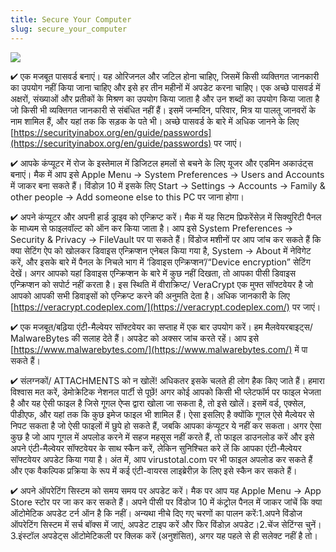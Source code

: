 ```yaml
---
title: Secure Your Computer
slug: secure_your_computer
---
```


![](/images/coverchap_4.jpg)





<span class="highlight_color">✔ एक मजबूत पासवर्ड बनाएं।</span> यह ओरिजनल और जटिल होना चाहिए, जिसमें किसी व्यक्तिगत जानकारी का उपयोग नहीं किया जाना चाहिए और इसे हर तीन महीनों में अपडेट करना चाहिए। एक अच्छे पासवर्ड में अक्षरों, संख्याओं और प्रतीकों के मिश्रण का उपयोग किया जाता है और उन शब्दों का उपयोग किया जाता है जो किसी भी व्यक्तिगत जानकारी से संबंधित नहीं हैं। इसमें जन्मदिन, परिवार, मित्र या पालतू जानवरों के नाम शामिल हैं, और यहां तक कि सड़क के पते भी। अच्छे पासवर्ड के बारे में अधिक जानने के लिए [https://securityinabox.org/en/guide/passwords](https://securityinabox.org/en/guide/passwords) पर जाएं।

<span class="highlight_color">✔ आपके कंप्यूटर में रोज के इस्तेमाल में डिजिटल हमलों से बचने के लिए यूजर और एडमिन अकाउंट्स बनाएं।</span> मैक में आप इसे Apple Menu → System Preferences → Users and Accounts में जाकर बना सकते हैं। विंडोज़ 10 में इसके लिए Start → Settings → Accounts → Family &amp; other people → Add someone else to this PC पर जाना होगा। 

<span class="highlight_color">✔ अपने कंप्यूटर और अपनी हार्ड ड्राइव को एन्क्रिप्ट करें।</span> मैक में यह सिटम प्रिफरेंसेज़ में सिक्युरिटी पैनल के माध्यम से फाइलवॉल्ट को ऑन कर किया जाता है। आप इसे System Preferences → Security &amp; Privacy → FileVault पर पा सकते हैं। विंडोज मशीनों पर आप जांच कर सकते हैं कि क्या सेटिंग ऐप को खोलकर डिवाइस एन्क्रिप्शन एनेबल किया गया है, System → About में नेविगेट करें, और इसके बारे में पैनल के निचले भाग में ‘डिवाइस एन्क्रिप्शन’/“Device encryption” सेटिंग देखें। अगर आपको यहां डिवाइस एन्क्रिप्शन के बारे में कुछ नहीं दिखता, तो आपका पीसी डिवाइस एन्क्रिप्शन को सपोर्ट नहीं करता है। इस स्थिति में वीराक्रिप्ट/ VeraCrypt एक मुफ्त सॉफ्टवेयर है जो आपको आपकी सभी डिवाइसों को एन्क्रिप्ट करने की अनुमति देता है। अधिक जानकारी के लिए [https://veracrypt.codeplex.com/](https://veracrypt.codeplex.com/) पर जाएं।




<span class="highlight_color">✔ एक मजबूत/बढ़िया एंटी-मैल्वेयर सॉफ्टवेयर का सप्ताह में एक बार उपयोग करें।</span> हम मैलवेयरबाइट्स/ MalwareBytes की सलाह देते हैं। अपडेट को अक्सर जांच करते रहें। आप इसे [https://www.malwarebytes.com/](https://www.malwarebytes.com/) में  पा सकते हैं। 

<span class="highlight_color">✔ संलग्नकों/</span> ATTACHMENTS को न खोलें! अधिकतर इसके चलते ही लोग हैक किए जाते हैं। हमारा विश्वास मत करें, डेमोक्रेटिक नेशनल पार्टी से पूछें! अगर कोई आपको किसी भी प्लेटफॉर्म पर फाइल भेजता है और यह ऐसी फाइल है जिसे गूगल ऐप्स द्वारा खोला जा सकता है, तो इसे खोलें। इसमें वर्ड, एक्सेल, पीडीएफ, और यहां तक कि कुछ इमेज फाइल भी शामिल हैं। ऐसा इसलिए है क्योंकि गूगल ऐसे मैल्वेयर से निपट सकता है जो ऐसी फाइलों में छुपे हो सकते हैं, जबकि आपका कंप्यूटर ये नहीं कर सकता। अगर ऐसा कुछ है जो आप गूगल में अपलोड करने में सहज महसूस नहीं करते हैं, तो फाइल डाउनलोड करें और इसे अपने एंटी-मैल्वेयर सॉफ्टवेयर के साथ स्कैन करें, लेकिन सुनिश्चित करे लें कि आपका एंटी-मैल्वेयर सॉफ्टवेयर अपडेट किया गया है। अंत में, आप virustotal.com पर भी फाइल अपलोड कर सकते हैं और एक वैकल्पिक प्रक्रिया के रूप में कई एंटी-वायरस लाइब्रेरीज़ के लिए इसे स्कैन कर सकते हैं।

<span class="highlight_color">✔ अपने ऑपरेटिंग सिस्टम को समय समय पर अपडेट करें।</span> मैक पर आप यह Apple Menu → App Store स्टोर पर जा कर कर सकते हैं। अपने पीसी पर विंडोज 10 में कंट्रोल पैनल में जाकर जांचें कि क्या ऑटोमेटिक अपडेट टर्न ऑन है कि नहीं। अन्यथा नीचे दिए गए चरणों का पालन करें:1.अपने विंडोज ऑपरेटिंग सिस्टम में सर्च बॉक्स में जाएं, अपडेट टाइप करें और फिर विंडोज़ अपडेट।2.चेंज सेटिंग्स चुनें।3.इंस्टॉल अपडेट्स ऑटोमेटिकली पर क्लिक करें (अनुशंसित), अगर यह पहले से ही सलेक्ट नहीं है तो।